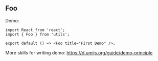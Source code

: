 
## Foo

Demo:

```tsx
import React from 'react';
import { Foo } from 'utils';

export default () => <Foo title="First Demo" />;
```

More skills for writing demo: https://d.umijs.org/guide/demo-principle
